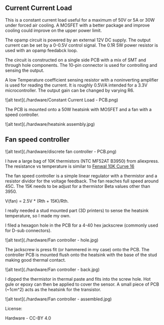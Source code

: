 ## Current Current Load
This is a constant current load useful for a maximum of 50V or 5A or 30W under forced air cooling. A MOSFET with a better package and improve cooling could improve on the upper power limit.

The opamp circuit is powered by an external 12V DC supply. The output current can be set by a 0-0.5V control signal.  The 0.1R 5W power resistor is used with an opamp feedabck loop.

The circuit is constructed on a single side PCB with a mix of SMT and through hole components.  The 10-pin connector is used for controlling and sensing the output.

A low Temperature coefficient sensing resistor with a noninverting amplifier is used for reading the current. It is roughly 0.5V/A intended for a 3.3V microcontroller.  The output gain can be changed by varying R6.

![alt text](./hardware/Constant Current Load - PCB.png)

The PCB is mounted onto a 50W heatsink with MOSFET and a fan with a speed controller.

![alt text](./hardware/heatsink assembly.jpg)

## Fan speed controller

![alt text](./hardware/discrete fan controller - PCB.png)

I have a large bag of 10K thermistors (NTC MF52AT B3950) from aliexpress. The resistance vs temperature is similar to [Fenwal 10K Curve 16](http://techlib.com/electronics/thermistor_data.htm) 

The fan speed controller is a simple linear regulator with a thermistor and a resistor dividor for the voltage feedback. The fan reaches full speed around 45C. The 15K needs to be adjust for a thermistor Beta values other than 3950.

V(fan) = 2.5V * (Rth + 15K)/Rth.

I really needed a stud mounted part (3D printers) to sense the heatsink temperature, so I made my own.

I filed a hexagon hole in the PCB for a 4-40 hex jackscrew (commonly used for D-sub connectors).

![alt text](./hardware/Fan controller - hole.jpg)

The jackscrew is press fit (or hammered in my case) onto the PCB. The controller PCB is mounted flush onto the heatsink with the base of the stud making good thermal contact. 

![alt text](./hardware/Fan controller - back.jpg)

I dipped the thermistor in thermal paste and fits into the screw hole. Hot gule or epoxy can then be applied to cover the sensor.  A small piece of PCB (~1cm^2) acts as the heatsink for the transistor.

![alt text](./hardware/Fan controller - assembled.jpg)

License: 

Hardware - CC-BY 4.0

